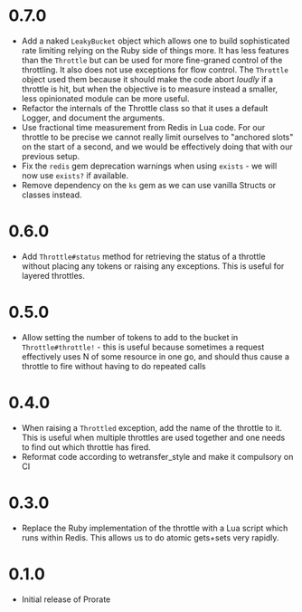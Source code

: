 # 0.7.0

* Add a naked `LeakyBucket` object which allows one to build sophisticated rate limiting relying
  on the Ruby side of things more. It has less features than the `Throttle` but can be used for more
  fine-graned control of the throttling. It also does not use exceptions for flow control.
  The `Throttle` object used them because it should make the code abort *loudly* if a throttle is hit, but
  when the objective is to measure instead a smaller, less opinionated module can be more useful.
* Refactor the internals of the Throttle class so that it uses a default Logger, and document the arguments.
* Use fractional time measurement from Redis in Lua code. For our throttle to be precise we cannot really
  limit ourselves to "anchored slots" on the start of a second, and we would be effectively doing that
  with our previous setup.
* Fix the `redis` gem deprecation warnings when using `exists` - we will now use `exists?` if available.
* Remove dependency on the `ks` gem as we can use vanilla Structs or classes instead.

# 0.6.0

* Add `Throttle#status` method for retrieving the status of a throttle without placing any tokens
  or raising any exceptions. This is useful for layered throttles.

# 0.5.0

* Allow setting the number of tokens to add to the bucket in `Throttle#throttle!` - this is useful because
  sometimes a request effectively uses N of some resource in one go, and should thus cause a throttle
  to fire without having to do repeated calls

# 0.4.0

* When raising a `Throttled` exception, add the name of the throttle to it. This is useful when multiple
  throttles are used together and one needs to find out which throttle has fired.
* Reformat code according to wetransfer_style and make it compulsory on CI

# 0.3.0

* Replace the Ruby implementation of the throttle with a Lua script which runs within Redis. This allows us
  to do atomic gets+sets very rapidly.

# 0.1.0

* Initial release of Prorate
